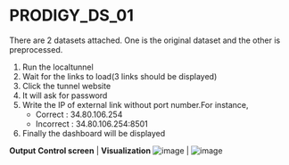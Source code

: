 # PRODIGY_DS_01

There are 2 datasets attached. One is the original dataset and the other is preprocessed.

1. Run the localtunnel
1. Wait for the links to load(3 links should be displayed)
1. Click the tunnel website
1. It will ask for password
1. Write the IP of external link without port number.For instance,
    - Correct     :  34.80.106.254
    - Incorrect :  34.80.106.254:8501
1. Finally the dashboard will be displayed

**Output**
**Control screen** | **Visualization**
![image](https://github.com/Julie-0411/PRODIGY_DS_01/assets/156679415/0ab9b3e4-aad5-4f65-8470-7cec766dc3c0) | ![image](https://github.com/Julie-0411/PRODIGY_DS_01/assets/156679415/73f6df42-3d81-4b65-94f1-2f3c39b44f9d) 



